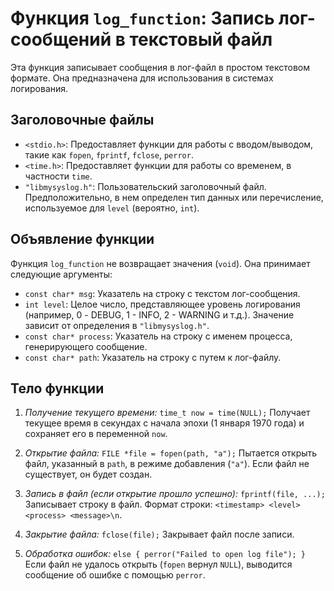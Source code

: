 # Функция `log_function`: Запись лог-сообщений в текстовый файл

Эта функция записывает сообщения в лог-файл в простом текстовом формате. Она предназначена для использования в системах логирования.

## Заголовочные файлы

* `<stdio.h>`: Предоставляет функции для работы с вводом/выводом, такие как `fopen`, `fprintf`, `fclose`, `perror`.
* `<time.h>`: Предоставляет функции для работы со временем, в частности `time`.
* `"libmysyslog.h"`: Пользовательский заголовочный файл. Предположительно, в нем определен тип данных или перечисление, используемое для `level` (вероятно, `int`).

## Объявление функции

Функция `log_function` не возвращает значения (`void`). Она принимает следующие аргументы:

* `const char* msg`: Указатель на строку с текстом лог-сообщения.
* `int level`: Целое число, представляющее уровень логирования (например, 0 - DEBUG, 1 - INFO, 2 - WARNING и т.д.). Значение зависит от определения в `"libmysyslog.h"`.
* `const char* process`: Указатель на строку с именем процесса, генерирующего сообщение.
* `const char* path`: Указатель на строку с путем к лог-файлу.

## Тело функции

1. *Получение текущего времени:* `time_t now = time(NULL);` Получает текущее время в секундах с начала эпохи (1 января 1970 года) и сохраняет его в переменной `now`.

2. *Открытие файла:* `FILE *file = fopen(path, "a");` Пытается открыть файл, указанный в `path`, в режиме добавления (`"a"`). Если файл не существует, он будет создан.

3. *Запись в файл (если открытие прошло успешно):* `fprintf(file, ...);` Записывает строку в файл. Формат строки: `<timestamp> <level> <process> <message>\n`.

4. *Закрытие файла:* `fclose(file);` Закрывает файл после записи.

5. *Обработка ошибок:* `else { perror("Failed to open log file"); }` Если файл не удалось открыть (`fopen` вернул `NULL`), выводится сообщение об ошибке с помощью `perror`.
